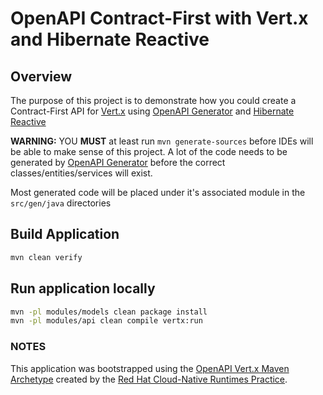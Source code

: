 # OpenAPI Contract-First with Vert.x and Hibernate Reactive

## Overview

The purpose of this project is to demonstrate how you could create a Contract-First API
for [Vert.x](https://vertx.io) using [OpenAPI Generator](https://openapi-generator.tech) and [Hibernate Reactive](http://hibernate.org/reactive/)

**WARNING:** YOU **MUST** at least run `mvn generate-sources` before IDEs will be able to make sense
of this project. A lot of the code needs to be generated by [OpenAPI Generator](https://openapi-generator.tech)
before the correct classes/entities/services will exist.

Most generated code will be placed under it's associated module in the `src/gen/java` directories

## Build Application

```bash
mvn clean verify
```

## Run application locally

```bash
mvn -pl modules/models clean package install
mvn -pl modules/api clean compile vertx:run
```



### NOTES

This application was bootstrapped using the [OpenAPI Vert.x Maven Archetype](https://github.com/redhat-appdev-practice/openapi-vertx-archetype) created by the [Red Hat Cloud-Native Runtimes
Practice](https://appdev.consulting.redhat.com/). 


